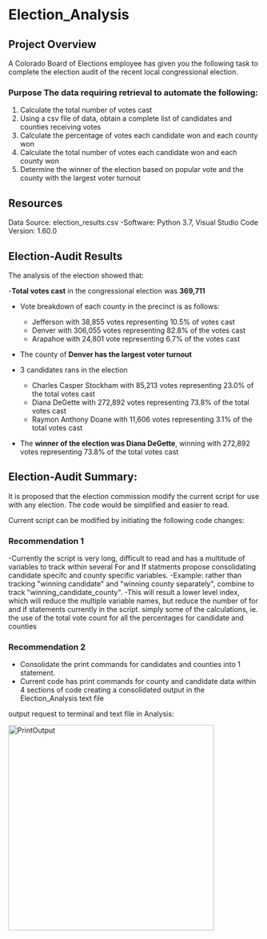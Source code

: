 # **Election_Analysis**

## **Project Overview**

A Colorado Board of Elections employee has given you the following task to complete the election audit of the recent local congressional election.

### Purpose The data requiring retrieval to automate the following:

1. Calculate the total number of votes cast
2. Using a csv file of data, obtain a complete list of candidates and counties receiving votes
3. Calculate the percentage of votes each candidate won and each county won
4. Calculate the total number of votes each candidate won and each county won
5. Determine the winner of the election based on popular vote and the county with the largest voter turnout


## **Resources**
Data Source: election_results.csv -Software: Python 3.7, Visual Studio Code Version: 1.60.0

## **Election-Audit Results** 

The analysis of the election showed that: 

-**Total votes cast** in the congressional election was **369,711**

  - Vote breakdown of each county in the precinct is as follows: 
    - Jefferson with 38,855 votes representing 10.5% of votes cast 
    - Denver with 306,055 votes representing 82.8% of the votes cast 
    - Arapahoe with 24,801 vote representing 6.7% of the votes cast 
    
 - The county of **Denver has the largest voter turnout** 
 
 - 3 candidates rans in the election 
      - Charles Casper Stockham with 85,213 votes representing 23.0% of the total votes cast 
      - Diana DeGette with 272,892 votes representing 73.8% of the total votes cast 
      - Raymon Anthony Doane with 11,606 votes representing 3.1% of the total votes cast 
      
  - The **winner of the election was Diana DeGette**, winning with 272,892 votes representing 73.8% of the total votes cast

## **Election-Audit Summary:**
It is proposed that the election commission modify the current script for use with any election. The code would be simplified and easier to read.

Current script can be modified by initiating the following code changes:

### Recommendation 1

-Currently the script is very long, difficult to read and has a multitude of variables to track within several For and If statments
propose consolidating candidate specifc and county specific variables.
-Example: rather than tracking "winning candidate" and "winning county separately", combine to track "winning_candidate_county".
-This will result a lower level index, which will reduce the multiple variable names, but reduce the number of for and if statements currently in the script.
simply some of the calculations, ie. the use of the total vote count for all the percentages for candidate and counties


### Recommendation 2

- Consolidate the print commands for candidates and counties into 1 statement.
- Current code has print commands for county and candidate data within 4 sections of code creating a consolidated output in the Election_Analysis text file

output request to terminal and text file in Analysis:

<img width="411" alt="PrintOutput" src="https://user-images.githubusercontent.com/89538802/133714375-2edf38f1-30f0-44b7-9322-6166c48bf591.PNG">


